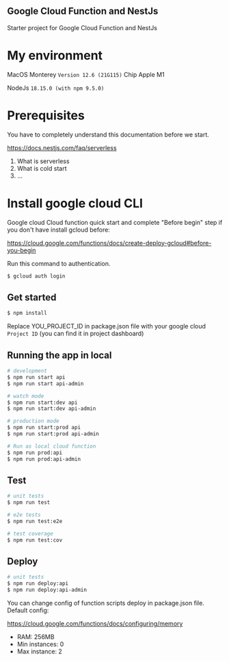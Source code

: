 ## Google Cloud Function and NestJs

Starter project for Google Cloud Function and NestJs

# My environment

MacOS Monterey `Version 12.6 (21G115)`
Chip Apple M1

NodeJs `18.15.0 (with npm 9.5.0)`

# Prerequisites

You have to completely understand this documentation before we start.

https://docs.nestjs.com/faq/serverless

1. What is serverless
2. What is cold start
3. ...

# Install google cloud CLI

Google cloud Cloud function quick start and complete "Before begin" step if you don't have install gcloud before:

https://cloud.google.com/functions/docs/create-deploy-gcloud#before-you-begin

Run this command to authentication.

```bash
$ gcloud auth login
```

## Get started

```bash
$ npm install
```

Replace YOU_PROJECT_ID in package.json file with your google cloud `Project ID` (you can find it in project dashboard)

## Running the app in local

```bash
# development
$ npm run start api
$ npm run start api-admin

# watch mode
$ npm run start:dev api
$ npm run start:dev api-admin

# production mode
$ npm run start:prod api
$ npm run start:prod api-admin

# Run as local cloud function
$ npm run prod:api
$ npm run prod:api-admin
```

## Test

```bash
# unit tests
$ npm run test

# e2e tests
$ npm run test:e2e

# test coverage
$ npm run test:cov
```

## Deploy

```bash
# unit tests
$ npm run deploy:api
$ npm run deploy:api-admin
```

You can change config of function scripts deploy in package.json file. Default config:

https://cloud.google.com/functions/docs/configuring/memory

- RAM: 256MB
- Min instances: 0
- Max instance: 2
